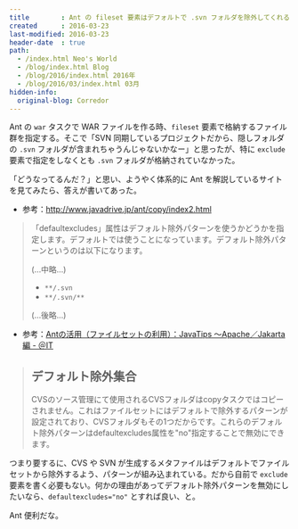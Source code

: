 ```yaml
---
title        : Ant の fileset 要素はデフォルトで .svn フォルダを除外してくれる
created      : 2016-03-23
last-modified: 2016-03-23
header-date  : true
path:
  - /index.html Neo's World
  - /blog/index.html Blog
  - /blog/2016/index.html 2016年
  - /blog/2016/03/index.html 03月
hidden-info:
  original-blog: Corredor
---
```


Ant の `war` タスクで WAR ファイルを作る時、`fileset` 要素で格納するファイル群を指定する。そこで「SVN 同期しているプロジェクトだから、隠しフォルダの `.svn` フォルダが含まれちゃうんじゃないかなー」と思ったが、特に `exclude` 要素で指定をしなくとも `.svn` フォルダが格納されていなかった。

「どうなってるんだ？」と思い、ようやく体系的に Ant を解説しているサイトを見てみたら、答えが書いてあった。

- 参考：<http://www.javadrive.jp/ant/copy/index2.html>

> 「defaultexcludes」属性はデフォルト除外パターンを使うかどうかを指定します。デフォルトでは使うことになっています。デフォルト除外パターンというのは以下になります。
> 
> (…中略…)
> 
> - `**/.svn`
> - `**/.svn/**`
> 
> (…後略…)

- 参考：[Antの活用（ファイルセットの利用）：JavaTips 〜Apache／Jakarta編 - ＠IT](http://www.atmarkit.co.jp/ait/articles/0410/27/news116.html)

> ## デフォルト除外集合
> 
> CVSのソース管理にて使用されるCVSフォルダはcopyタスクではコピーされません。これはファイルセットにはデフォルトで除外するパターンが設定されており、CVSフォルダもその1つだからです。これらのデフォルト除外パターンはdefaultexcludes属性を"no"指定することで無効にできます。

つまり要するに、CVS や SVN が生成するメタファイルはデフォルトでファイルセットから除外するよう、パターンが組み込まれている。だから自前で `exclude` 要素を書く必要もない。何かの理由があってデフォルト除外パターンを無効にしたいなら、`defaultexcludes="no"` とすれば良い、と。

Ant 便利だな。
